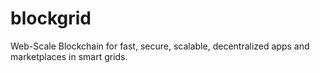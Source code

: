 # blockgrid
Web-Scale Blockchain for fast, secure, scalable, decentralized apps and marketplaces in smart grids.
